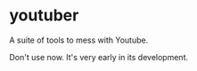 youtuber
========

A suite of tools to mess with Youtube.

Don't use now. It's very early in its development.